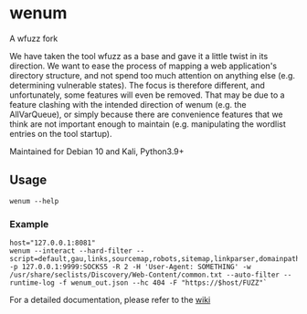 # wenum

A wfuzz fork

We have taken the tool wfuzz as a base and gave it a little twist in its direction. 
We want to ease the process of mapping a web application's directory structure, and not spend too much attention on anything else (e.g. determining vulnerable states). 
The focus is therefore different, and unfortunately, some features will even be removed. 
That may be due to a feature clashing with the intended direction of wenum (e.g. the AllVarQueue), or simply because there are convenience features that we think are not important enough to maintain (e.g. manipulating the wordlist entries on the tool startup).

Maintained for Debian 10 and Kali, Python3.9+

## Usage

`wenum --help`

### Example
```
host="127.0.0.1:8081"
wenum --interact --hard-filter --script=default,gau,links,sourcemap,robots,sitemap,linkparser,domainpath -p 127.0.0.1:9999:SOCKS5 -R 2 -H 'User-Agent: SOMETHING' -w /usr/share/seclists/Discovery/Web-Content/common.txt --auto-filter --runtime-log -f wenum_out.json --hc 404 -F "https://$host/FUZZ"`
```

For a detailed documentation, please refer to the [wiki](https://github.com/WebFuzzForge/wenum/wiki)